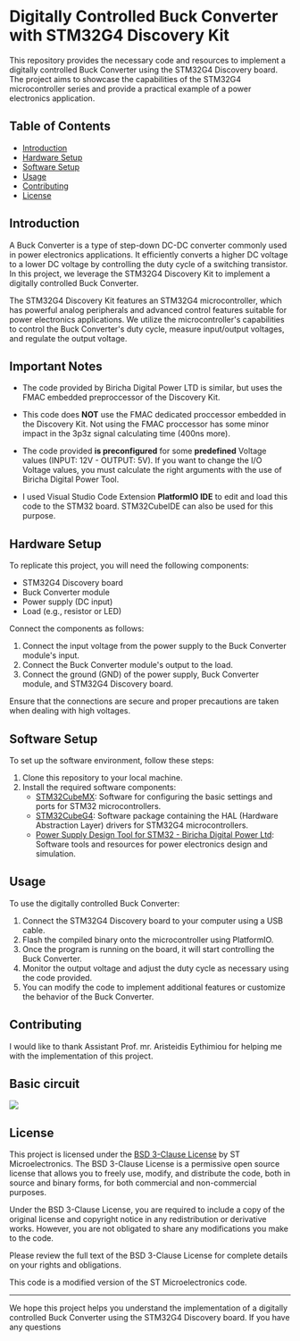 # Digitally Controlled Buck Converter with STM32G4 Discovery Kit

This repository provides the necessary code and resources to implement a digitally controlled Buck Converter using the STM32G4 Discovery board. The project aims to showcase the capabilities of the STM32G4 microcontroller series and provide a practical example of a power electronics application.

## Table of Contents

- [Introduction](#introduction)
- [Hardware Setup](#hardware-setup)
- [Software Setup](#software-setup)
- [Usage](#usage)
- [Contributing](#contributing)
- [License](#license)

## Introduction

A Buck Converter is a type of step-down DC-DC converter commonly used in power electronics applications. It efficiently converts a higher DC voltage to a lower DC voltage by controlling the duty cycle of a switching transistor. In this project, we leverage the STM32G4 Discovery Kit to implement a digitally controlled Buck Converter.

The STM32G4 Discovery Kit features an STM32G4 microcontroller, which has powerful analog peripherals and advanced control features suitable for power electronics applications. We utilize the microcontroller's capabilities to control the Buck Converter's duty cycle, measure input/output voltages, and regulate the output voltage.

## Important Notes

- The code provided by Biricha Digital Power LTD is similar, but uses the FMAC embedded preproccessor of the Discovery Kit.

- This code does **NOT** use the FMAC dedicated proccessor embedded in the Discovery Kit. Not using the FMAC proccessor has some minor impact in the 3p3z signal  calculating time (400ns more). 

- The code provided **is preconfigured** for some **predefined** Voltage values (INPUT: 12V - OUTPUT: 5V). If you want to change the I/O Voltage values, you must calculate the right arguments with the use of Biricha Digital Power Tool.

- I used Visual Studio Code Extension **PlatformIO IDE** to edit and load this code to the STM32 board. STM32CubeIDE can also be used for this purpose.

## Hardware Setup

To replicate this project, you will need the following components:

- STM32G4 Discovery board
- Buck Converter module
- Power supply (DC input)
- Load (e.g., resistor or LED)

Connect the components as follows:

1. Connect the input voltage from the power supply to the Buck Converter module's input.
2. Connect the Buck Converter module's output to the load.
3. Connect the ground (GND) of the power supply, Buck Converter module, and STM32G4 Discovery board.

Ensure that the connections are secure and proper precautions are taken when dealing with high voltages.

## Software Setup

To set up the software environment, follow these steps:

1. Clone this repository to your local machine.
2. Install the required software components:
   - [STM32CubeMX](https://www.st.com/en/development-tools/stm32cubemx.html): Software for configuring the basic settings and ports for STM32 microcontrollers.
   - [STM32CubeG4](https://www.st.com/en/embedded-software/stm32cubeg4.html): Software package containing the HAL (Hardware Abstraction Layer) drivers for STM32G4 microcontrollers.
   - [Power Supply Design Tool for STM32 - Biricha Digital Power Ltd](https://www.biricha.com/st-wds.html): Software tools and resources for power electronics design and simulation.

## Usage

To use the digitally controlled Buck Converter:

1. Connect the STM32G4 Discovery board to your computer using a USB cable.
2. Flash the compiled binary onto the microcontroller using PlatformIO.
3. Once the program is running on the board, it will start controlling the Buck Converter.
4. Monitor the output voltage and adjust the duty cycle as necessary using the code provided.
5. You can modify the code to implement additional features or customize the behavior of the Buck Converter.

## Contributing

I would like to thank Assistant Prof. mr. Aristeidis Eythimiou for helping me with the implementation of this project.

## Basic circuit

![](https://lh4.googleusercontent.com/nR79YK-nLXDe47X75F59_lEJoo2Vb4CisIjTSMdLRlHnONetmd9kqCmBopNW-nyRG13CIL10QcnqNKRmfwqCAI-fLAl9ufjY2zrmGDhtIYZ6nzDVB-r9V86wJkjxa57Cq1_0Py7Y4Y6BxMU61fVBCQ)

## License

This project is licensed under the [BSD 3-Clause License](https://opensource.org/licenses/BSD-3-Clause) by ST Microelectronics. The BSD 3-Clause License is a permissive open source license that allows you to freely use, modify, and distribute the code, both in source and binary forms, for both commercial and non-commercial purposes.

Under the BSD 3-Clause License, you are required to include a copy of the original license and copyright notice in any redistribution or derivative works. However, you are not obligated to share any modifications you make to the code.

Please review the full text of the BSD 3-Clause License for complete details on your rights and obligations.

This code is a modified version of the ST Microelectronics code.

---

We hope this project helps you understand the implementation of a digitally controlled Buck Converter using the STM32G4 Discovery board. If you have any questions
